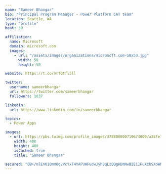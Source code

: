 ```yaml
---
name: "Sameer Bhangar"
bio: "Principal Program Manager - Power Platform CAT team"
location: Seattle, WA
type: "profile"
heat: 59

affiliation:
  name: Microsoft
  domain: microsoft.com
  images:
    - url: "/assets/images/organizations/microsoft.com-50x50.jpg"
      width: 50
      height: 50

website: https://t.co/nrTQtfl3ll

twitter:
  username: sameerbhangar
  url: https://twitter.com/sameerbhangar
  followers: 1037

linkedin:
  url: https://www.linkedin.com/in/sameerbhangar

topics:
  - Power Apps

images:
  - url: https://pbs.twimg.com/profile_images/378800000719674009/a36fe7ddfab1778b76e5793772e43798_400x400.jpeg
    width: 400
    height: 400
    isCached: true
    title: "Sameer Bhangar"

secured: "OB+/mlEnK10mmOqvVcYxT4YAPuWFudwJyh8qLzQQgHDmNwB2Ei1FuXzhSXoWNqRdr4l2bnJEf3CSlC4IZ/zfKCpvfZo8+hJ3C5QiAL8S6bAf/4MzMmLWnJWevVtO16yNKtGkQfvoiOsDwAEbqzqbwj4C6qa9cSNEj16R8nMz/z4wceVDoJMvM5sviYUki+oPEYf3EcRAGUSzLxxUBJHVqCgbRplBMFMZ5PFASPHH7uHisK4QEk723nTgiA/d+xpB9iiKohrPOWMV5ML3VhTm4NZZnEpPcGpzeWTIVLtuwYXMWspdfcDqwHo+acNkfv0y6PqwaDlSZ3lGm00ouEZ9920XS9DbfVdBotzvBAHq5Nhiqsk6ZWK9JF2i8YSL8PqWtYWCtXvsqdqPm4oO+tNIvF4WhMtTm5FMpz7aBvGI3zc=;nTv4XwhlswDHa6weB+LjRQ=="
---
```


